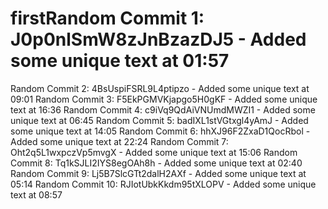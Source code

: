# firstRandom Commit 1: J0p0nlSmW8zJnBzazDJ5 - Added some unique text at 01:57
Random Commit 2: 4BsUspiFSRL9L4ptipzo - Added some unique text at 09:01
Random Commit 3: F5EkPGMVKjapgo5H0gKF - Added some unique text at 16:36
Random Commit 4: c9iVq9QdAiVNUmdMWZI1 - Added some unique text at 06:45
Random Commit 5: badIXL1stVGtxgl4yAmJ - Added some unique text at 14:05
Random Commit 6: hhXJ96F2ZxaD1QocRbol - Added some unique text at 22:24
Random Commit 7: Oht2q5L1wxpczVp5mvgX - Added some unique text at 15:06
Random Commit 8: Tq1kSJLI2IYS8egOAh8h - Added some unique text at 02:40
Random Commit 9: Lj5B7SlcGTt2dalH2AXf - Added some unique text at 05:14
Random Commit 10: RJIotUbkKkdm95tXLOPV - Added some unique text at 08:57
